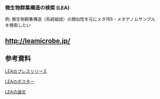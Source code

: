 ### 微生物群集構造の検索 (LEA) ###

例: 微生物群集構造（系統組成）の類似性を元にメタ16S・メタゲノムサンプルを検索したい 
## http://leamicrobe.jp/


## 参考資料
[LEAのプレスリリース](https://www.nig.ac.jp/nig/ja/2018/06/research-highlights_ja/20180619.html)

[LEAのポスター](https://events.biosciencedbc.jp/images/togo2018/poster60_2018.pdf)

[LEAの論文](https://journals.plos.org/ploscompbiol/article?id=10.1371/journal.pcbi.1006143)

